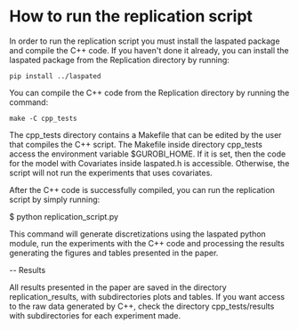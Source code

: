 # How to run the replication script

In order to run the replication script you must install the laspated package and compile the C++ code. If you haven't done it already, you can install the laspated package from the Replication directory by running:

    pip install ../laspated

You can compile the C++ code from the Replication directory by running the command:

    make -C cpp_tests

The cpp_tests directory contains a Makefile that can be edited by the user that compiles the C++ script.  The Makefile inside directory cpp_tests access the environment variable $GUROBI_HOME. If it is set, then the code for the model with Covariates inside laspated.h is accessible. Otherwise, the script will not run the experiments that uses covariates.

After the C++ code is successfully compiled, you can run the replication script by simply running:

$ python replication_script.py

This command will generate discretizations using the laspated python module, run the experiments with the C++ code and processing the results generating the figures and tables presented in the paper.


-- Results

All results presented in the paper are saved in the directory replication_results, with subdirectories plots and tables. If you want access to the raw data generated by C++, check the directory cpp_tests/results with subdirectories for each experiment made.


